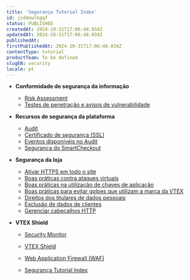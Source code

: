 ```yaml
---
title: 'Segurança Tutorial Index'
id: jcd4owlkgqf
status: PUBLISHED
createdAt: 2024-10-31T17:06:48.034Z
updatedAt: 2024-10-31T17:06:48.034Z
publishedAt: 
firstPublishedAt: 2024-10-31T17:06:48.034Z
contentType: tutorial
productTeam: To be defined
slugEN: security
locale: pt
---
```


- **Conformidade de segurança da informação**

  - [Risk Assessment](pt/docs/tutorial/risk-assessment)
  - [Testes de penetração e avisos de vulnerabilidade](pt/docs/tutorial/testes-de-penetracao-e-aviso-de-vulnerabilidade)


- **Recursos de segurança da plataforma**

  - [Audit](pt/docs/tutorial/audit)
  - [Certificado de segurança (SSL)](pt/docs/tutorial/certificado-de-seguranca-ssl)
  - [Eventos disponíveis no Audit](pt/docs/tutorial/eventos-disponiveis-no-audit)
  - [Segurança do SmartCheckout](pt/docs/tutorial/seguranca-do-smartcheckout)


- **Segurança da loja**

  - [Ativar HTTPS em todo o site](pt/docs/tutorial/ativar-https-em-todo-o-site)
  - [Boas práticas contra ataques virtuais](pt/docs/tutorial/boas-praticas-contra-ataques-virtuais)
  - [Boas práticas na utilização de chaves de aplicação](pt/docs/tutorial/boas-praticas-chaves-de-aplicacao)
  - [Boas práticas para evitar golpes que utilizam a marca da VTEX](pt/docs/tutorial/boas-praticas-para-evitar-golpes-que-utilizam-a-marca-da-vtex)
  - [Direitos dos titulares de dados pessoais](pt/docs/tutorial/direitos-dos-titulares-de-dados-pessoais)
  - [Exclusão de dados de clientes](pt/docs/tutorial/exclusao-de-dados-de-clientes)
  - [Gerenciar cabeçalhos HTTP](pt/docs/tutorial/gerenciar-cabecalhos-http)


- **VTEX Shield**

  - [Security Monitor](pt/docs/tutorial/security-monitor)
  - [VTEX Shield](pt/docs/tutorial/vtex-shield)
  - [Web Application Firewall (WAF)](pt/docs/tutorial/web-application-firewall-waf)


  - [Segurança Tutorial Index](pt/docs/tutorial/index-pt-tutorial-security)

